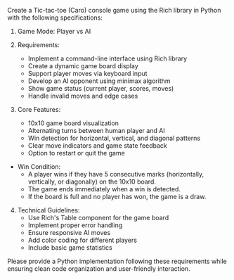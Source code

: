 Create a Tic-tac-toe (Caro) console game using the Rich library in Python with the following specifications:

1. Game Mode: Player vs AI
2. Requirements:
   - Implement a command-line interface using Rich library
   - Create a dynamic game board display
   - Support player moves via keyboard input
   - Develop an AI opponent using minimax algorithm
   - Show game status (current player, scores, moves)
   - Handle invalid moves and edge cases

3. Core Features:
   - 10x10 game board visualization
   - Alternating turns between human player and AI
   - Win detection for horizontal, vertical, and diagonal patterns
   - Clear move indicators and game state feedback
   - Option to restart or quit the game
- Win Condition:
    - A player wins if they have 5 consecutive marks (horizontally, vertically, or diagonally) on the 10x10 board.
    - The game ends immediately when a win is detected.
    - If the board is full and no player has won, the game is a draw.

4. Technical Guidelines:
   - Use Rich's Table component for the game board
   - Implement proper error handling
   - Ensure responsive AI moves
   - Add color coding for different players
   - Include basic game statistics

Please provide a Python implementation following these requirements while ensuring clean code organization and user-friendly interaction.



